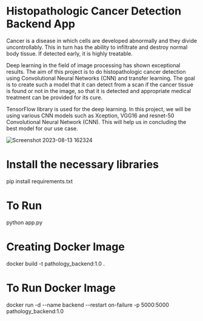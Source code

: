 # Histopathologic Cancer Detection Backend App
Cancer is a disease in which cells are developed abnormally and they divide uncontrollably. This in turn has the ability to infiltrate and destroy normal body tissue. If detected early, it is highly treatable.

Deep learning in the field of image processing has shown exceptional results. The aim of this project is to do histopathologic cancer detection using Convolutional Neural Networks (CNN) and transfer learning. The goal is to create such a model that it can detect from a scan if the cancer tissue is found or not in the image, so that it is detected and appropriate medical treatment can be provided for its cure.

TensorFlow library is used for the deep learning. In this project, we will be using various CNN models such as Xception, VGG16 and resnet-50 Convolutional Neural Network (CNN). This will help us in concluding the best model for our use case.

![Screenshot 2023-08-13 162324](https://github.com/harpreetkaur6119/histopathologic-cancer-detection-backend/assets/64327716/80010ab5-9e9a-4f4c-97af-519ab121823b)



# Install the necessary libraries
pip install requirements.txt

# To Run
python app.py

# Creating Docker Image
docker build -t pathology_backend:1.0 .

# To Run Docker Image
docker run -d --name backend --restart on-failure -p 5000:5000 pathology_backend:1.0
